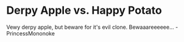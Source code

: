 # Derpy Apple vs. Happy Potato

Vewy derpy apple, but beware for it's evil clone. Bewaaareeeeee... -PrincessMononoke
